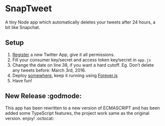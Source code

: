 # SnapTweet

A tiny Node app which automatically deletes your tweets after 24 hours, a bit like Snapchat.

## Setup

1. [Register](https://apps.twitter.com/app/new) a new Twitter App, give it all permissions.
2. Fill your consumer key/secret and access token key/secret in `app.js`
3. Change the date on line 38, if you want a hard cutoff. Eg. Don’t delete any tweets before: March 3rd, 2016.
4. Deploy [somewhere](https://www.digitalocean.com/), keep it running using [Forever.js](https://github.com/foreverjs/forever)
5. Have fun!

## New Release :godmode:

This app has been rewritten to a new version of ECMASCRIPT and has been added some TypeScript features, the project work same as the original version. enjoy! :octocat:
